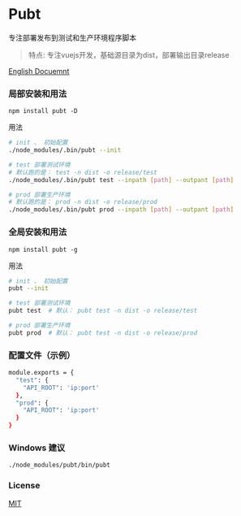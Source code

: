 # Pubt
专注部署发布到测试和生产环境程序脚本

> 特点: 专注vuejs开发，基础源目录为dist，部署输出目录release

[English Docuemnt](https://github.com/PolanZ/pubt/blob/master/readme_en.md)

### 局部安装和用法

```
npm install pubt -D
```

用法

``` bash
# init 、 初始配置
./node_modules/.bin/pubt --init

# test 部署测试环境
# 默认跑的是： test -n dist -o release/test
./node_modules/.bin/pubt test --inpath [path] --outpant [path]

# prod 部署生产环境
# 默认跑的是： prod -n dist -o release/prod
./node_modules/.bin/pubt prod --inpath [path] --outpant [path]

```


### 全局安装和用法

```
npm install pubt -g
```

用法

``` bash
# init 、 初始配置
pubt --init

# test 部署测试环境
pubt test  # 默认： pubt test -n dist -o release/test

# prod 部署生产环境
pubt prod  # 默认： pubt test -n dist -o release/prod

```

### 配置文件（示例）

```bash
module.exports = {
  "test": {
    "API_ROOT": 'ip:port'
  },
  "prod": {
    "API_ROOT": 'ip:port'
  }
}
```

### Windows 建议

````
./node_modules/pubt/bin/pubt
````


### License

[MIT](http://opensource.org/licenses/MIT)
